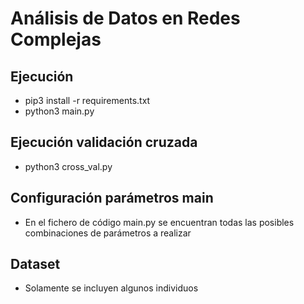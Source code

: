# Análisis de Datos en Redes Complejas
## Ejecución
- pip3 install -r requirements.txt
- python3 main.py

## Ejecución validación cruzada
- python3 cross_val.py

## Configuración parámetros main
- En el fichero de código main.py se encuentran todas las posibles combinaciones de parámetros a realizar

## Dataset
- Solamente se incluyen algunos individuos